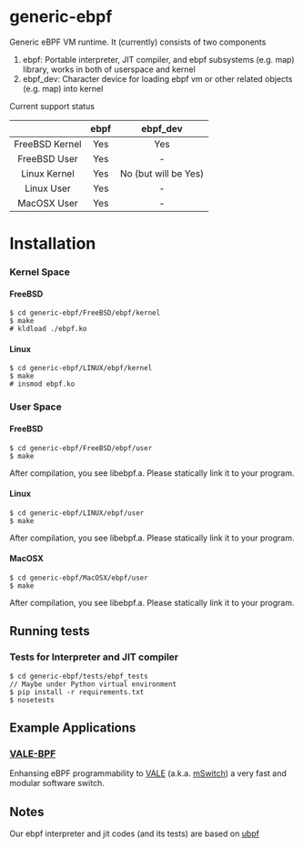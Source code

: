# generic-ebpf
Generic eBPF VM runtime. It (currently) consists of two components

1. ebpf: Portable interpreter, JIT compiler, and ebpf subsystems (e.g. map) library, works in both of userspace and kernel
2. ebpf_dev: Character device for loading ebpf vm or other related objects (e.g. map) into kernel

Current support status

|                |ebpf                |ebpf_dev            |
|:--------------:|:------------------:|:------------------:|
|FreeBSD Kernel  |Yes                 |Yes                 |
|FreeBSD User    |Yes                 |-                   |
|Linux Kernel    |Yes                 |No (but will be Yes)|
|Linux User      |Yes                 |-                   |
|MacOSX User     |Yes                 |-                   |


# Installation

### Kernel Space

#### FreeBSD

```
$ cd generic-ebpf/FreeBSD/ebpf/kernel
$ make
# kldload ./ebpf.ko
```

#### Linux

```
$ cd generic-ebpf/LINUX/ebpf/kernel
$ make
# insmod ebpf.ko
```

### User Space

#### FreeBSD

```
$ cd generic-ebpf/FreeBSD/ebpf/user
$ make
```

After compilation, you see libebpf.a. Please statically link it to your program.
#### Linux

```
$ cd generic-ebpf/LINUX/ebpf/user
$ make
```

After compilation, you see libebpf.a. Please statically link it to your program.

#### MacOSX

```
$ cd generic-ebpf/MacOSX/ebpf/user
$ make
```

After compilation, you see libebpf.a. Please statically link it to your program.

## Running tests

### Tests for Interpreter and JIT compiler
```
$ cd generic-ebpf/tests/ebpf_tests
// Maybe under Python virtual environment
$ pip install -r requirements.txt
$ nosetests
```

## Example Applications

### [VALE-BPF](https://github.com/YutaroHayakawa/vale-bpf)

Enhansing eBPF programmability to [VALE](http://info.iet.unipi.it/~luigi/papers/20121026-vale.pdf)
(a.k.a. [mSwitch](https://pdfs.semanticscholar.org/ec44/8ceb3e05b9222113366dace9fdd2a62322de.pdf))
 a very fast and modular software switch.
 
## Notes
Our ebpf interpreter and jit codes (and its tests) are based on [ubpf](https://github.com/iovisor/ubpf)

